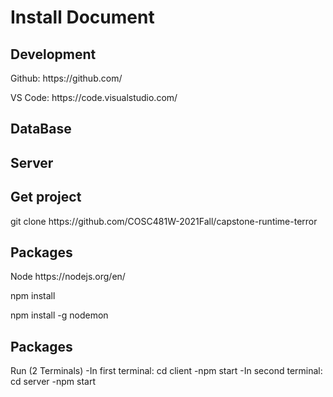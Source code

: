 <h1>Install Document</h1>

<h2>Development</h2>
<p>Github: https://github.com/</p> 
<p>VS Code: https://code.visualstudio.com/<p>
  
<h2>DataBase</h2>  


<h2>Server</h2>  


<h2>Get project</h2>  
<p>git clone https://github.com/COSC481W-2021Fall/capstone-runtime-terror</p>


<h2>Packages</h2> 
<p>Node https://nodejs.org/en/</p>
<p>npm install</p>
<p>npm install -g nodemon</p>

<h2>Packages</h2> 
Run (2 Terminals)
-In first terminal: cd client
-npm start
-In second terminal: cd server
-npm start
